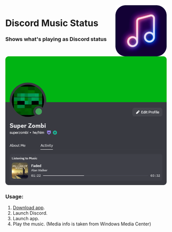 <img src="github/images/logo.png" width="160px" align="right">

# Discord Music Status
### Shows what's playing as Discord status

<img src="github/images/example.png" width="600px">

### Usage:
1. [Download app](https://github.com/SuperZombi/Discord-Music-Status/releases).
2. Launch Discord.
3. Launch app.
4. Play the music. (Media info is taken from Windows Media Center)
